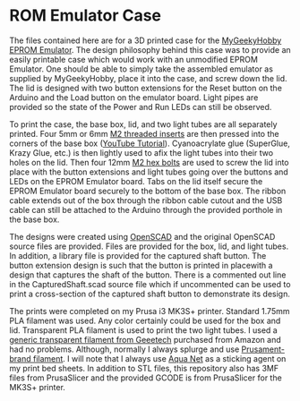 # ROM Emulator Case

The files contained here are for a 3D printed case for the [MyGeekyHobby EPROM Emulator](https://mygeekyhobby.com/2020/07/05/eprom-emulator/). The design philosophy behind this case was to provide an easily printable case which would work with an unmodified EPROM Emulator.  One should be able to simply take the assembled emulator as supplied by MyGeekyHobby, place it into the case, and screw down the lid.  The lid is designed with two button extensions for the Reset button on the Arduino and the Load button on the emulator board.  Light pipes are provided so the state of the Power and Run LEDs can still be observed.

To print the case, the base box, lid, and two light tubes are all separately printed.  Four 5mm or 6mm [M2 threaded inserts](https://www.amazon.com/gp/product/B07YFQ1H5J) are then pressed into the corners of the base box ([YouTube Tutorial](https://www.youtube.com/watch?v=iR6OBlSzp7I)). Cyanoacrylate glue (SuperGlue, Krazy Glue, etc.) is then lightly used to afix the light tubes into their two holes on the lid.  Then four 12mm [M2 hex bolts](https://www.amazon.com/gp/product/B07F75DMHF) are used to screw the lid into place with the button extensions and light tubes going over the buttons and LEDs on the EPROM Emulator board.  Tabs on the lid itself secure the EPROM Emulator board securely to the bottom of the base box.  The ribbon cable extends out of the box through the ribbon cable cutout and the USB cable can still be attached to the Arduino through the provided porthole in the base box.

The designs were created using [OpenSCAD](https://openscad.org/) and the original OpenSCAD source files are provided.  Files are provided for the box, lid, and light tubes.  In addition, a library file is provided for the captured shaft button.  The button extension design is such that the button is printed in placewith a design that captures the shaft of the button.  There is a commented out line in the CapturedShaft.scad source file which if uncommented can be used to print a cross-section of the captured shaft button to demonstrate its design.

The prints were completed on my Prusa i3 MK3S+ printer. Standard 1.75mm PLA filament was used.  Any color certainly could be used for the box and lid.  Transparent PLA filament is used to print the two light tubes.  I used a [generic transparent filament from Geeetech](https://www.amazon.com/dp/B07SS3CV8J) purchased from Amazon and had no problems.  Although, normally I always splurge and use [Prusament-brand filament](https://www.prusa3d.com/category/prusament-pla/). I will note that I always use [Aqua Net](https://www.amazon.com/Aqua-Net-Extra-Professional-Unscented/dp/B00E4MQIBU?th=1) as a sticking agent on my print bed sheets.  In addition to STL files, this repository also has 3MF files from PrusaSlicer and the provided GCODE is from PrusaSlicer for the MK3S+ printer.

